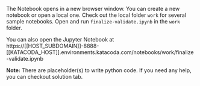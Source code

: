 The Notebook opens in a new browser window. You can create a new notebook or open a local one. Check out the local folder `work` for several sample notebooks. Open and run `finalize-validate.ipynb` in the `work` folder.

You can also open the Jupyter Notebook at https://[[HOST_SUBDOMAIN]]-8888-[[KATACODA_HOST]].environments.katacoda.com/notebooks/work/finalize-validate.ipynb

**Note:**
There are placeholder(s) to write python code. If you need any help, you can checkout solution tab.